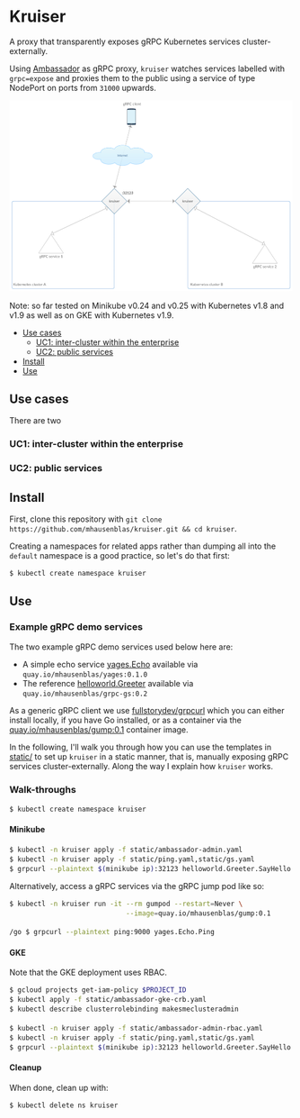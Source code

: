 # Kruiser

A proxy that transparently exposes gRPC Kubernetes services cluster-externally.

Using [Ambassador](https://www.getambassador.io/) as gRPC proxy, `kruiser` 
watches services labelled with `grpc=expose` and proxies them to the public using a service of type NodePort on ports from `31000` upwards.

![architecture](img/kruiser-arch.png)

Note: so far tested on Minikube v0.24 and v0.25 with Kubernetes v1.8 and v1.9 as well as on GKE with Kubernetes v1.9.

- [Use cases](#use-cases)
    - [UC1: inter-cluster within the enterprise](#uc1-inter-cluster-within-the-enterprise)
    - [UC2: public services](#uc2-public-services)
- [Install](#install)
- [Use](#use)

## Use cases

There are two

### UC1: inter-cluster within the enterprise

### UC2: public services

## Install 

First, clone this repository with `git clone https://github.com/mhausenblas/kruiser.git && cd kruiser`.

Creating a namespaces for related apps rather than dumping all into the `default` namespace is a good practice, so let's do that first:

```bash
$ kubectl create namespace kruiser
```

## Use

### Example gRPC demo services

The two example gRPC demo services used below here are:

- A simple echo service [yages.Echo](https://github.com/mhausenblas/yages/blob/master/main.go) available via `quay.io/mhausenblas/yages:0.1.0`
- The reference [helloworld.Greeter](https://github.com/grpc/grpc-go/blob/master/examples/helloworld/greeter_server/main.go) available via `quay.io/mhausenblas/grpc-gs:0.2`

As a generic gRPC client we use [fullstorydev/grpcurl](https://github.com/fullstorydev/grpcurl) which you can either install locally, if you have Go installed, or as a container via the [quay.io/mhausenblas/gump:0.1](https://quay.io/repository/mhausenblas/gump?tag=0.1&tab=tags) container image.

In the following, I'll walk you through how you can use the templates in [static/](static/) to set up `kruiser` in a static manner, that is, manually exposing gRPC services cluster-externally. Along the way I explain how `kruiser` works.


### Walk-throughs

```bash
$ kubectl create namespace kruiser
```

#### Minikube 

```bash
$ kubectl -n kruiser apply -f static/ambassador-admin.yaml
$ kubectl -n kruiser apply -f static/ping.yaml,static/gs.yaml
$ grpcurl --plaintext $(minikube ip):32123 helloworld.Greeter.SayHello
```

Alternatively, access a gRPC services via the gRPC jump pod like so:

```bash
$ kubectl -n kruiser run -it --rm gumpod --restart=Never \
                             --image=quay.io/mhausenblas/gump:0.1

/go $ grpcurl --plaintext ping:9000 yages.Echo.Ping
```

#### GKE

Note that the GKE deployment uses RBAC.

```bash
$ gcloud projects get-iam-policy $PROJECT_ID
$ kubectl apply -f static/ambassador-gke-crb.yaml
$ kubectl describe clusterrolebinding makesmeclusteradmin

$ kubectl -n kruiser apply -f static/ambassador-admin-rbac.yaml
$ kubectl -n kruiser apply -f static/ping.yaml,static/gs.yaml
$ grpcurl --plaintext $(minikube ip):32123 helloworld.Greeter.SayHello
```

#### Cleanup

When done, clean up with:

```bash
$ kubectl delete ns kruiser
```

